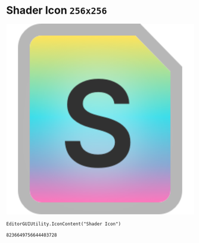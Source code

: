 # Shader Icon `256x256`
<img src="/img/Shader%20Icon.png" width=512 height=512>

``` CSharp
EditorGUIUtility.IconContent("Shader Icon")
```
```
8236649756644403728
```
